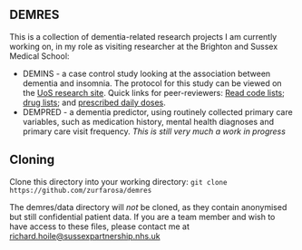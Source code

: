 ## DEMRES
This is a collection of dementia-related research projects I am currently working on, in my role as visiting researcher at the Brighton and Sussex Medical School:
* DEMINS - a case control study looking at the association between dementia and insomnia. The protocol for this study can be viewed on the [UoS research site](http://sro.sussex.ac.uk/70021/). Quick links for peer-reviewers: [Read code lists](https://github.com/zurfarosa/demres/blob/master/common/codelists.py); [drug lists](https://github.com/zurfarosa/demres/blob/master/common/druglists.py); and [prescribed daily doses](https://github.com/zurfarosa/demres/blob/master/output/drug_pdds.csv).
* DEMPRED - a dementia predictor, using routinely collected primary care variables, such as medication history, mental health diagnoses and primary care visit frequency. *This is still very much a work in progress*

## Cloning
Clone this directory into your working directory:
`git clone https://github.com/zurfarosa/demres`

The demres/data directory will *not* be cloned, as they contain anonymised but still confidential patient data. If you are a team member and wish to have access to these files, please contact me at richard.hoile@sussexpartnership.nhs.uk


